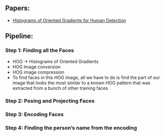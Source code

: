 ## Papers: 

- [Histograms of Oriented Gradients for Human Detection](http://lear.inrialpes.fr/people/triggs/pubs/Dalal-cvpr05.pdf)


## Pipeline: 

### Step 1: Finding all the Faces

- HOG -> Histograms of Oriented Gradients
- HOG Image conversion
- HOG image compression
- To find faces in this HOG image, all we have to do is find the part of our image that looks the most similar to a known HOG pattern that was extracted from a bunch of other training faces

### Step 2: Posing and Projecting Faces


### Step 3: Encoding Faces

### Step 4: Finding the person’s name from the encoding

